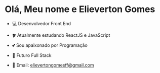 #  Olá, Meu nome e Elieverton Gomes

- 💻 Desenvolvedor Front End
- 🍀 Atualmente estudando ReactJS e JavaScript
- 💕 Sou apaixonado por Programação
- 🚀 Futuro Full Stack

- 💌 Email: elievertongomesff@gmail.com 
